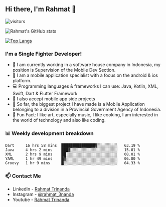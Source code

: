 ## Hi there, I'm Rahmat 👋
![visitors](https://visitor-badge.glitch.me/badge?page_id=https://github.com/rahmat3nanda/)

![Rahmat's GitHub stats](https://github-readme-stats.vercel.app/api?username=rahmat3nanda&count_private=true&show_icons=true&theme=radical)

[![Top Langs](https://github-readme-stats.vercel.app/api/top-langs/?username=rahmat3nanda&show_icons=true&theme=radical&layout=compact)](https://github.com/rahmat3nanda/github-readme-stats)

### I'm a Single Fighter Developer!
- :office: I am currently working in a software house company in Indonesia, my position is Supervision of the Mobile Dev Section.
- :iphone: I am a mobile application specialist with a focus on the android & ios platform.
- :computer: Programming languages & frameworks I can use: Java, Kotlin, XML, Swift, Dart & Flutter Framework
- :handshake: I also accept mobile app side projects
- :police_car: So far, the biggest project I have made is a Mobile Application belonging to a division in a Provincial Government Agency of Indonesia.
- :notebook: Fun Fact: I like art, especially music, I like cooking, I am interested in the world of technology and also like coding.

### 📊 Weekly development breakdown

<!--START_SECTION:waka-->
```text
Dart     16 hrs 58 mins  ███████████████▓░░░░░░░░░   63.19 % 
Java     4 hrs 2 mins    ███▓░░░░░░░░░░░░░░░░░░░░░   15.01 % 
XML      2 hrs 9 mins    ██░░░░░░░░░░░░░░░░░░░░░░░   08.01 % 
YAML     1 hr 49 mins    █▓░░░░░░░░░░░░░░░░░░░░░░░   06.80 % 
Groovy   1 hr 9 mins     █░░░░░░░░░░░░░░░░░░░░░░░░   04.33 % 
```
<!--END_SECTION:waka-->

### 📫 Contact Me
- LinkedIn - [Rahmat Trinanda](https://www.linkedin.com/in/rahmat-trinanda/)
- Instagram - [@rahmat_3nanda](https://www.instagram.com/rahmat_3nanda/)
- Youtube - [Rahmat Trinanda](https://www.youtube.com/channel/UCmhq5_o2cDpYsTtBl24XEAw)
